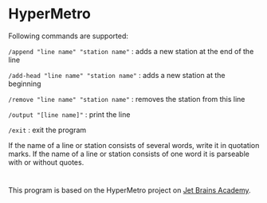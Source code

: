 # HyperMetro

Following commands are supported: 

```/append "line name" "station name"``` : adds a new station at the end of the line

```/add-head "line name" "station name"``` : adds a new station at the beginning

```/remove "line name" "station name"``` : removes the station from this line

```/output "[line name]"``` : print the line

```/exit``` : exit the program

If the name of a line or station consists of several words, write it in quotation marks. If the name of a line or station consists of one word it is parseable with or without quotes.



#
This program is based on the HyperMetro project on [Jet Brains Academy](https://hyperskill.org).
